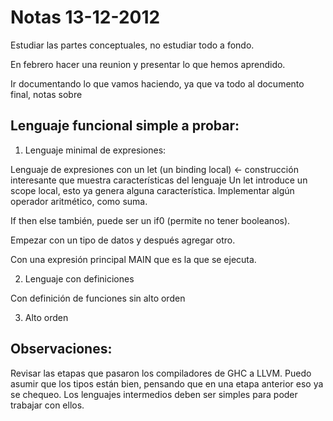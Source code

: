 # Notas 13-12-2012

Estudiar las partes conceptuales, no estudiar todo a fondo.

En febrero hacer una reunion y presentar lo que hemos aprendido.

Ir documentando lo que vamos haciendo, ya que va todo al documento final, notas sobre 

## Lenguaje funcional simple a probar:

1) Lenguaje minimal de expresiones:

Lenguaje de expresiones con un let (un binding local) <- construcción interesante que muestra características del lenguaje
Un let introduce un scope local, esto ya genera alguna característica.
Implementar algún operador aritmético, como suma.

If then else también, puede ser un if0 (permite no tener booleanos).

Empezar con un tipo de datos y después agregar otro.

Con una expresión principal MAIN que es la que se ejecuta.

2) Lenguaje con definiciones

Con definición de funciones sin alto orden

3) Alto orden

## Observaciones:

Revisar las etapas que pasaron los compiladores de GHC a LLVM.
Puedo asumir que los tipos están bien, pensando que en una etapa anterior eso ya se chequeo.
Los lenguajes intermedios deben ser simples para poder trabajar con ellos.
